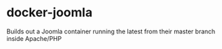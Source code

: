 docker-joomla
=============

Builds out a Joomla container running the latest from their master branch inside Apache/PHP
